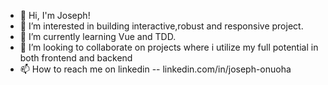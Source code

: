 - 👋 Hi, I'm Joseph!
- 👀 I’m interested in building interactive,robust and responsive project.
- 🌱 I’m currently learning Vue and TDD.
- 💞️ I’m looking to collaborate on projects where i utilize my full potential in both frontend and backend
- 📫 How to reach me on linkedin -- linkedin.com/in/joseph-onuoha

<!---
sly18Peso4all/sly18Peso4all is a ✨ special ✨ repository because its `README.md` (this file) appears on your GitHub profile.
You can click the Preview link to take a look at your changes.
--->
